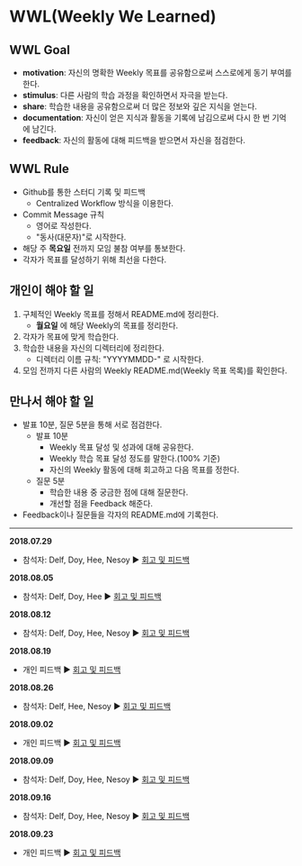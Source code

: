 # WWL(Weekly We Learned)


## WWL Goal
- **motivation**: 자신의 명확한 Weekly 목표를 공유함으로써 스스로에게 동기 부여를 한다.
- **stimulus**: 다른 사람의 학습 과정을 확인하면서 자극을 받는다.
- **share**: 학습한 내용을 공유함으로써 더 많은 정보와 깊은 지식을 얻는다.
- **documentation**: 자신이 얻은 지식과 활동을 기록에 남김으로써 다시 한 번 기억에 남긴다.
- **feedback**: 자신의 활동에 대해 피드백을 받으면서 자신을 점검한다.


## WWL Rule
- Github를 통한 스터디 기록 및 피드백
  - Centralized Workflow 방식을 이용한다.
- Commit Message 규칙
  - 영어로 작성한다.
  - "동사(대문자)"로 시작한다.
- 해당 주 **목요일** 전까지 모임 불참 여부를 통보한다.
- 각자가 목표를 달성하기 위해 최선을 다한다.


## 개인이 해야 할 일
1. 구체적인 Weekly 목표를 정해서 README.md에 정리한다.
    - **월요일** 에 해당 Weekly의 목표를 정리한다.
2. 각자가 목표에 맞게 학습한다.
3. 학습한 내용을 자신의 디렉터리에 정리한다.
    - 디렉터리 이름 규칙: "YYYYMMDD-" 로 시작한다.
4. 모임 전까지 다른 사람의 Weekly README.md(Weekly 목표 목록)를 확인한다.


## 만나서 해야 할 일
- 발표 10분, 질문 5분을 통해 서로 점검한다.
  - 발표 10분
    - Weekly 목표 달성 및 성과에 대해 공유한다.
    - Weekly 학습 목표 달성 정도를 말한다.(100% 기준)
    - 자신의 Weekly 활동에 대해 회고하고 다음 목표를 정한다.
  - 질문 5분
    - 학습한 내용 중 궁금한 점에 대해 질문한다.
    - 개선할 점을 Feedback 해준다.
- Feedback이나 질문들을 각자의 README.md에 기록한다.

---

**2018.07.29**
- 참석자: Delf, Doy, Hee, Nesoy :arrow_forward: [회고 및 피드백](/feedback/180729.md)

**2018.08.05**
- 참석자: Delf, Doy, Hee :arrow_forward: [회고 및 피드백](/feedback/180805.md)

**2018.08.12**
- 참석자: Delf, Doy, Hee, Nesoy :arrow_forward: [회고 및 피드백](/feedback/180812.md)

**2018.08.19**
- 개인 피드백 :arrow_forward: [회고 및 피드백](/feedback/180819.md)

**2018.08.26**
- 참석자: Delf, Hee, Nesoy :arrow_forward: [회고 및 피드백](/feedback/180826.md)

**2018.09.02**
- 개인 피드백 :arrow_forward: [회고 및 피드백](/feedback/180902.md)

**2018.09.09**
- 참석자: Delf, Doy, Hee, Nesoy :arrow_forward: [회고 및 피드백](/feedback/180909.md)

**2018.09.16**
- 참석자: Delf, Doy, Hee, Nesoy :arrow_forward: [회고 및 피드백](/feedback/180916.md)

**2018.09.23**
- 개인 피드백 :arrow_forward: [회고 및 피드백](/feedback/180923.md)
